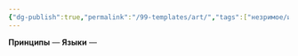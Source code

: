 ```yaml
---
{"dg-publish":true,"permalink":"/99-templates/art/","tags":["незримое/искусство"]}
---
```


**Принципы** —
**Языки** —